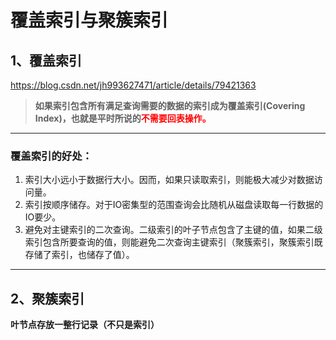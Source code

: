 # 覆盖索引与聚簇索引

## 1、覆盖索引

https://blog.csdn.net/jh993627471/article/details/79421363

> **如果索引包含所有满足查询需要的数据的索引成为覆盖索引(Covering Index)，也就是平时所说的<font color='red'>不需要回表操作。</font>**



------



### 覆盖索引的好处：

1. 索引大小远小于数据行大小。因而，如果只读取索引，则能极大减少对数据访问量。
2. 索引按顺序储存。对于IO密集型的范围查询会比随机从磁盘读取每一行数据的IO要少。
3. 避免对主键索引的二次查询。二级索引的叶子节点包含了主键的值，如果二级索引包含所要查询的值，则能避免二次查询主键索引（聚簇索引，聚簇索引既存储了索引，也储存了值）。

------

## 2、聚簇索引

**叶节点存放一整行记录（不只是索引）**


